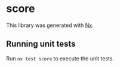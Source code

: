 # score

This library was generated with [Nx](https://nx.dev).

## Running unit tests

Run `nx test score` to execute the unit tests.
